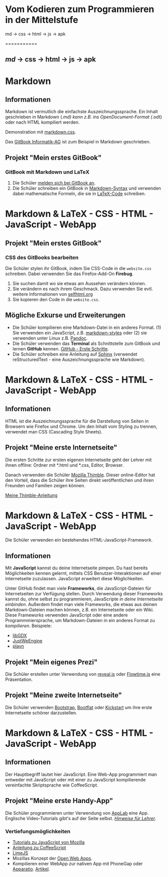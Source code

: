 Vom Kodieren zum Programmieren in der Mittelstufe
===========
<!-- .element: style="text-transform: none" --> md &rarr;  css  &rarr; html  &rarr; js  &rarr; apk 
===========



## *md* &rarr;  css  &rarr; html  &rarr; js  &rarr; apk
# Markdown
## Informationen
Markdown ist vermutlich die einfachste Auszeichnungssprache. Ein Inhalt geschrieben in Markdown (*.md) kann z.B. ins OpenDocument-Format (*.odt) oder nach HTML kompiliert werden.

Demonstration mit [markdown.css](http://mrcoles.com/demo/markdown-css/#html).

Das [GitBook Informatik-AG](https://www.gitbook.com/book/dorkeinath/informatik-ag/details) ist zum Beispiel in Markdown geschrieben.


## Projekt "Mein erstes GitBook"
### GitBook mit Markdown und LaTeX

1. Die Schüler [melden sich bei GitBook an](http://xcosx.de/mgb/keineph-slides/slides/Erste_Stunde_mit_GitBook.html#/).
1. Die Schüler schreiben ein GitBook in  [Markdown-Syntax](https://github.com/adam-p/markdown-here/wiki/Markdown-Cheatsheet) und verwenden dabei mathematische Formeln, die sie in [LaTeX-Code](https://de.wikipedia.org/wiki/Hilfe:TeX) schreiben.



Markdown & LaTeX - **CSS** - HTML - JavaScript - WebApp
========

## Projekt "Mein erstes GitBook"
### CSS des GitBooks bearbeiten
Die Schüler stylen ihr GitBook, indem Sie CSS-Code in die ```website.css``` schreiben. Dabei verwenden Sie das Firefox-Add-On **Firebug**.

1. Sie suchen damit wo sie etwas am Aussehen verändern können.
1. Sie verändern es nach ihrem Geschmack. Dazu verwenden Sie evtl. weitere Informationen von [selfhtml.org](https://wiki.selfhtml.org/wiki/CSS/Anwendung_und_Praxis)
1. Sie kopieren den Code in die ```website.css```.


## Mögliche Exkurse und Erweiterungen
* Die Schüler kompilieren eine Markdown-Datei in ein anderes Format. (1) Sie verwenden ein JavaScript, z.B. [markdown-styles](https://github.com/mixu/markdown-styles) oder (2) sie verwenden unter Linux z.B. [Pandoc](https://wiki.ubuntuusers.de/Pandoc/#Unterstuetzte-Formate).
* Die Schüler verwenden das **Terminal** als Schnittstelle zum GitBook und lernen **GitHub** kennen. [GitHub - Erste Schritte](https://thomas-leister.de/allgemein/github-fuer-anfaenger-repository-anlegen-und-code-hochladen/).
* Die Schüler schreiben eine Anleitung auf [Sphinx](http://www.sphinx-doc.org/en/stable/) (verwendet reStructuredText - eine Auszeichnungssprache wie Markdown).



Markdown & LaTeX - CSS - **HTML** - JavaScript - WebApp
==========

## Informationen
HTML ist die Auszeichnungssprache für die Darstellung von Seiten in Browsern wie Firefox und Chrome. Um den Inhalt vom Styling zu trennen, verwendet man CSS (Cascading Style Sheets).


## Projekt "Meine erste Internetseite"
Die ersten Schritte zur ersten eigenen Internetseite geht der Lehrer mit ihnen offline: Ordner mit *.html und *.css, Editor, Browser.

Danach verwenden die Schüler [Mozilla Thimble](https://thimble.mozilla.org/). Dieser online-Editor hat den Vorteil, dass die Schüler ihre Seiten direkt veröffentlichen und ihren Freunden und Familien zeigen können.

[Meine Thimble-Anleitung](https://d157rqmxrxj6ey.cloudfront.net/xcosx/13719/)



Markdown & LaTeX - CSS - HTML - **JavaScript** - WebApp
========
Die Schüler verwenden ein bestehendes HTML-JavaScript-Framework.

## Informationen
Mit **JavaScript** kannst du deine Internetseite pimpen. Du hast bereits Möglichkeiten kennen gelernt, mittels CSS Benutzer-Interaktionen auf einer Internetseite zuzulassen. JavaScript erweitert diese Möglichkeiten.

Unter GitHub findet man viele **Frameworks**, die JavaScript-Dateien für Internetseiten zur Verfügung stellen. Durch Verwendung dieser Frameworks kannst du, ohne selbst zu programmieren, JavaScripte *in deine Internetseite einbinden*. Außerdem findet man viele Frameworks, die etwas aus deinen Markdown-Dateien machen können, z.B. ein Internetseite oder ein Wiki. Diese Frameworks verwenden JavaScript oder eine andere Programmmiersprache, um Markdown-Dateien in ein anderes Format zu *kompilieren*. Beispiele:

* [libGDX](https://github.com/libgdx/libgdx)
* [JustWeEngine](https://github.com/lfkdsk/JustWeEngine)
* [playn](https://github.comQDF/playn/playn)


## Projekt "Mein eigenes Prezi"
Die Schüler erstellen unter Verwendung von [reveal.js](https://github.com/hakimel/reveal.js) oder [Flowtime.js](http://flowtime-js.marcolago.com/) eine Präsentation.

## Projekt "Meine zweite Internetseite"
Die Schüler verwenden [Bootstrap](http://getbootstrap.com/css/#responsive-utilities), [Bootflat](http://bootflat.github.io/documentation.html) oder [Kickstart](http://getkickstart.com/) um ihre erste Internetseite schöner darzustellen.


Markdown & LaTeX - CSS - HTML - JavaScript - **WebApp**
========
## Informationen
Der Hauptbegriff lautet hier JavaScript. Eine Web-App programmiert man entweder mit JavaScript oder mit einer zu JavaScript kompilierende vereinfachte Skriptsprache wie CoffeeScript.


## Projekt "Meine erste Handy-App"
Die Schüler programmieren unter Verwendung von [AppLab](https://code.org/educate/applab) eine App. Englische Video-Tutorials gibt's auf der Seite selbst. *[Hinweise für Lehrer](https://code.org/educate)*.

### Vertiefungsmöglichkeiten
* [Tutorials zu JavaScript von Mozilla](https://developer.mozilla.org/en-US/docs/Web/Tutorials)
* [Anleitung zu CoffeeScript](https://weakish.gitbooks.io/cs4cats/content/coffeescript-for-cats.html)
* [LimeJS](https://github.com/digitalfruit/limejs)
* Mozillas Konzept der [Open Web Apps](https://developer.mozilla.org/en-US/Apps/Fundamentals/Quickstart/Build/Intro_to_open_web_apps).
* Kompilieren einer WebApp zur nativen App mit PhoneGap oder [Apparatio](http://apparat.io/). [Artikel](http://softwareas.com/is-this-what-the-app-of-2015-looks-like-html5-coffeescript-less-webstore-phonegap-apparatio/).
